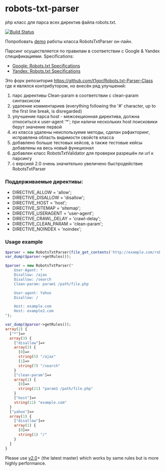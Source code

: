 robots-txt-parser
=================

php класс для парса всех директив файла robots.txt.

[![Build Status](https://travis-ci.org/bopoda/robots-txt-parser.svg?branch=master)](https://travis-ci.org/bopoda/robots-txt-parser)

Попробовать [demo](http://robots.jeka.by/) работы класса RobotsTxtParser он-лайн.

Парсинг осуществляется по правилам в соответствии с Google & Yandex спецификациями. Specifications:
* [Google: Robots.txt Specifications](https://developers.google.com/webmasters/control-crawl-index/docs/robots_txt)
* [Yandex: Robots.txt Specifications](https://help.yandex.com/webmaster/controlling-robot/robots-txt.xml)

Это форк репозитория https://github.com/t1gor/Robots.txt-Parser-Class где я являлся контрибутором, но внесён ряд улучшений:
<ol>
<li>парс директивы Clean-param в соответствии с clean-param синтаксисом</li>
<li>удаление комментариев (everything following the '#' character, up to the first line break, is disregarded)</li>
<li>улучшение парса host - межсекционная директива, должна относиться к user-agent '*'; при наличи нескольких host поисковики берут значение первой</li>
<li>из класса удалены неиспользуеме методы, сделан рафакторинг, исправлена область видимости свойств класса</li>
<li>добавлено больше тестовых кейсов, а также тестовые кейсы добавлены на весь новый функционал</li>
<li>добавлен класс RobotsTxtValidator для проверки разрешён ли url к парсингу</li>
<li>с версией 2.0 очень значительно увеличено быстродействие RobotsTxtParser</li>
</ol>


### Поддерживаемые директивы:
* DIRECTIVE_ALLOW = 'allow';
* DIRECTIVE_DISALLOW = 'disallow';
* DIRECTIVE_HOST = 'host';
* DIRECTIVE_SITEMAP = 'sitemap';
* DIRECTIVE_USERAGENT = 'user-agent';
* DIRECTIVE_CRAWL_DELAY = 'crawl-delay';
* DIRECTIVE_CLEAN_PARAM = 'clean-param';
* DIRECTIVE_NOINDEX = 'noindex';

### Usage example
```php
$parser = new RobotsTxtParser(file_get_contents('http://example.com/robots.txt'));
var_dump($parser->getRules());
```

```php
$parser = new RobotsTxtParser("
	User-Agent: *
	Disallow: /ajax
	Disallow: /search
	Clean-param: param1 /path/file.php

	User-agent: Yahoo
	Disallow: /

	Host: example.com
	Host: example2.com
");

var_dump($parser->getRules());
array(2) {
  ["*"]=>
  array(3) {
    ["disallow"]=>
    array(2) {
      [0]=>
      string(5) "/ajax"
      [1]=>
      string(7) "/search"
    }
    ["clean-param"]=>
    array(1) {
      [0]=>
      string(21) "param1 /path/file.php"
    }
    ["host"]=>
    string(11) "example.com"
  }
  ["yahoo"]=>
  array(1) {
    ["disallow"]=>
    array(1) {
      [0]=>
      string(1) "/"
    }
  }
}
```

Please use [v2.0](https://github.com/bopoda/robots-txt-parser/releases/tag/2.0)+ (the latest master)
which works by same rules but is more highly performance.